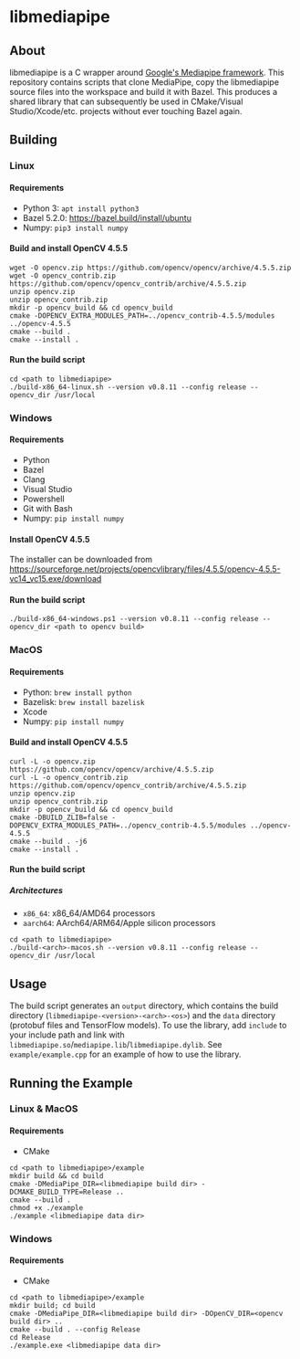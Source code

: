 # libmediapipe

## About
libmediapipe is a C wrapper around [Google's Mediapipe framework](https://github.com/google/mediapipe/).
This repository contains scripts that clone MediaPipe, copy the libmediapipe source files into the workspace and build it with Bazel.
This produces a shared library that can subsequently be used in CMake/Visual Studio/Xcode/etc. projects without ever touching Bazel again.

## Building

### Linux

#### Requirements
- Python 3: ```apt install python3```
- Bazel 5.2.0: https://bazel.build/install/ubuntu
- Numpy: ```pip3 install numpy```

#### Build and install OpenCV 4.5.5
```
wget -O opencv.zip https://github.com/opencv/opencv/archive/4.5.5.zip
wget -O opencv_contrib.zip https://github.com/opencv/opencv_contrib/archive/4.5.5.zip
unzip opencv.zip
unzip opencv_contrib.zip
mkdir -p opencv_build && cd opencv_build
cmake -DOPENCV_EXTRA_MODULES_PATH=../opencv_contrib-4.5.5/modules ../opencv-4.5.5
cmake --build .
cmake --install .
```

#### Run the build script
```
cd <path to libmediapipe>
./build-x86_64-linux.sh --version v0.8.11 --config release --opencv_dir /usr/local
```

### Windows

#### Requirements
- Python
- Bazel
- Clang
- Visual Studio
- Powershell
- Git with Bash
- Numpy: ```pip install numpy```

#### Install OpenCV 4.5.5
The installer can be downloaded from https://sourceforge.net/projects/opencvlibrary/files/4.5.5/opencv-4.5.5-vc14_vc15.exe/download

#### Run the build script
```cd <path to libmediapipe>
./build-x86_64-windows.ps1 --version v0.8.11 --config release --opencv_dir <path to opencv build>
```

### MacOS

#### Requirements
- Python: ```brew install python```
- Bazelisk: ```brew install bazelisk```
- Xcode
- Numpy: ```pip install numpy```

#### Build and install OpenCV 4.5.5
```
curl -L -o opencv.zip https://github.com/opencv/opencv/archive/4.5.5.zip
curl -L -o opencv_contrib.zip https://github.com/opencv/opencv_contrib/archive/4.5.5.zip
unzip opencv.zip
unzip opencv_contrib.zip
mkdir -p opencv_build && cd opencv_build
cmake -DBUILD_ZLIB=false -DOPENCV_EXTRA_MODULES_PATH=../opencv_contrib-4.5.5/modules ../opencv-4.5.5
cmake --build . -j6
cmake --install .
```

#### Run the build script

##### Architectures
- ```x86_64```: x86_64/AMD64 processors
- ```aarch64```: AArch64/ARM64/Apple silicon processors

```
cd <path to libmediapipe>
./build-<arch>-macos.sh --version v0.8.11 --config release --opencv_dir /usr/local
```

## Usage
The build script generates an ```output``` directory, which contains the build directory (```libmediapipe-<version>-<arch>-<os>```) and the ```data``` directory (protobuf files and TensorFlow models).
To use the library, add ```include``` to your include path and link with ```libmediapipe.so```/```mediapipe.lib```/```libmediapipe.dylib```.
See ```example/example.cpp``` for an example of how to use the library.

## Running the Example

### Linux & MacOS

#### Requirements
- CMake

```
cd <path to libmediapipe>/example
mkdir build && cd build
cmake -DMediaPipe_DIR=<libmediapipe build dir> -DCMAKE_BUILD_TYPE=Release ..
cmake --build .
chmod +x ./example
./example <libmediapipe data dir>
```

### Windows

#### Requirements
- CMake

```
cd <path to libmediapipe>/example
mkdir build; cd build
cmake -DMediaPipe_DIR=<libmediapipe build dir> -DOpenCV_DIR=<opencv build dir> ..
cmake --build . --config Release
cd Release
./example.exe <libmediapipe data dir>
```
